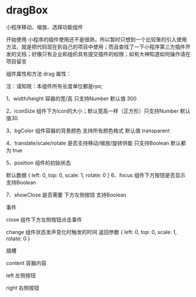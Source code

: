 # dragBox
小程序移动、缩放、选择功能组件

开始使用
小程序的插件使用还不是很熟，所以暂时只想到一个比较笨的引入使用方法，就是把代码现在到自己的项目中使用；而且查找了一下小程序第三方插件开发的文档；好像只有企业和组织具有提交插件的权限；如有大神知道如何操作请在项目留言

组件属性和方法
drag 属性：

注：请知晓：本组件所有长度单位都是rpx;

1、width/height 容器的宽/高 只支持Number 默认值 300

2、iconSize 组件下方icon的大小；默认宽高一样（正方形）只支持Number 默认值30

3、bgColor 组件容器的背景颜色 支持所有颜色格式 默认值 transparent

4、translate/scale/rotate 是否支持移动/缩放/旋转供能 只支持Boolean 默认都为 true

5、position 组件的初始状态

  默认数据 {
    left: 0,
    top: 0,
    scale: 1,
    rotate: 0
  }
6、focus 组件下方按钮是否显示 支持Boolean

7、showClose 是否需要 下方左侧按钮 支持Boolean

事件

close 组件下方左侧按钮点击事件

change 组件状态发声变化时触发的时间 返回参数 { left: 0, top: 0, scale: 1, rotate: 0 }

插槽

content 容器内容

left 左侧按钮

right 右侧按钮
